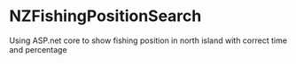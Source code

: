 # NZFishingPositionSearch

Using ASP.net core to show fishing position in north island with correct time and percentage 
